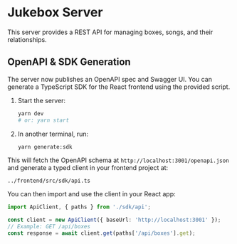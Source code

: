 # Jukebox Server

This server provides a REST API for managing boxes, songs, and their relationships.

## OpenAPI & SDK Generation

The server now publishes an OpenAPI spec and Swagger UI. You can generate a TypeScript SDK for the React frontend using the provided script.

1. Start the server:
   ```bash
   yarn dev
   # or: yarn start
   ```

2. In another terminal, run:
   ```bash
   yarn generate:sdk
   ```

This will fetch the OpenAPI schema at `http://localhost:3001/openapi.json` and generate a typed client in your frontend project at:

```
../frontend/src/sdk/api.ts
```

You can then import and use the client in your React app:
```ts
import ApiClient, { paths } from './sdk/api';

const client = new ApiClient({ baseUrl: 'http://localhost:3001' });
// Example: GET /api/boxes
const response = await client.get(paths['/api/boxes'].get);
``` 